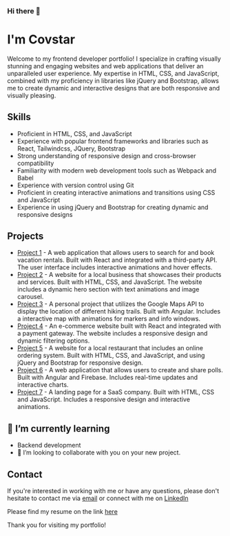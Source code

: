 ### Hi there 👋

<!--
**covstar/covstar** is a ✨ _special_ ✨ repository because its `README.md` (this file) appears on your GitHub profile.

Here are some ideas to get you started:

- 🔭 I’m currently working on ...
- 🌱 I’m currently learning ...
- 👯 I’m looking to collaborate on ...
- 🤔 I’m looking for help with ...
- 💬 Ask me about ...
- 📫 How to reach me: ...
- 😄 Pronouns: ...
- ⚡ Fun fact: ...
-->

# I'm Covstar

Welcome to my frontend developer portfolio! I specialize in crafting visually stunning and engaging websites and web applications that deliver an unparalleled user experience. My expertise in HTML, CSS, and JavaScript, combined with my proficiency in libraries like jQuery and Bootstrap, allows me to create dynamic and interactive designs that are both responsive and visually pleasing.

## Skills
- Proficient in HTML, CSS, and JavaScript
- Experience with popular frontend frameworks and libraries such as React, Tailwindcss, JQuery, Bootstrap
- Strong understanding of responsive design and cross-browser compatibility
- Familiarity with modern web development tools such as Webpack and Babel
- Experience with version control using Git
- Proficient in creating interactive animations and transitions using CSS and JavaScript
- Experience in using jQuery and Bootstrap for creating dynamic and responsive designs

## Projects
- [Project 1](https://github.com/username/project1) - A web application that allows users to search for and book vacation rentals. Built with React and integrated with a third-party API. The user interface includes interactive animations and hover effects.
- [Project 2](https://github.com/username/project2) - A website for a local business that showcases their products and services. Built with HTML, CSS, and JavaScript. The website includes a dynamic hero section with text animations and image carousel.
- [Project 3](https://github.com/username/project3) - A personal project that utilizes the Google Maps API to display the location of different hiking trails. Built with Angular. Includes a interactive map with animations for markers and info windows.
- [Project 4](https://github.com/username/project4) - An e-commerce website built with React and integrated with a payment gateway. The website includes a responsive design and dynamic filtering options.
- [Project 5](https://github.com/username/project5) - A website for a local restaurant that includes an online ordering system. Built with HTML, CSS, and JavaScript, and using jQuery and Bootstrap for responsive design.
- [Project 6](https://github.com/username/project6) - A web application that allows users to create and share polls. Built with Angular and Firebase. Includes real-time updates and interactive charts.
- [Project 7](https://github.com/username/project7) - A landing page for a SaaS company. Built with HTML, CSS and JavaScript. Includes a responsive design and interactive animations.

## 🌱 I’m currently learning 
- Backend development
- 👯 I’m looking to collaborate with you on your new project.

## Contact
If you're interested in working with me or have any questions, please don't hesitate to contact me via [email](mailto:myemail@example.com) or connect with me on [LinkedIn](https://www.linkedin.com/in/username/)

Please find my resume on the link [here](https://drive.google.com/file/d/1S5Z5d5S5f5d5S5F5d5S5f5d5S5F5d5S5F/view?usp=sharing)

Thank you for visiting my portfolio!


